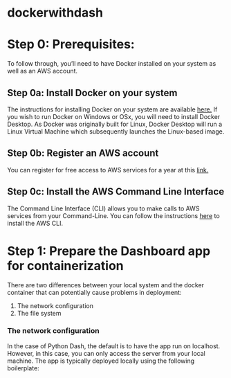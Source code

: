 # dockerwithdash

# Step 0: Prerequisites:
To follow through, you’ll need to have Docker installed on your system as well as an AWS account.

## Step 0a: Install Docker on your system
The instructions for installing Docker on your system are available [here.](https://docs.docker.com/get-docker/) If you wish to run Docker on Windows or OSx, you will need to install Docker Desktop. As Docker was originally built for Linux, Docker Desktop will run a Linux Virtual Machine which subsequently launches the Linux-based image.

## Step 0b: Register an AWS account
You can register for free access to AWS services for a year at this [link.](https://aws.amazon.com/free/?all-free-tier.sort-by=item.additionalFields.SortRank&all-free-tier.sort-order=asc&awsf.Free%20Tier%20Types=*all&awsf.Free%20Tier%20Categories=*all)

## Step 0c: Install the AWS Command Line Interface
The Command Line Interface (CLI) allows you to make calls to AWS services from your Command-Line. You can follow the instructions [here](https://docs.aws.amazon.com/cli/latest/userguide/cli-chap-install.html) to install the AWS CLI.

# Step 1: Prepare the Dashboard app for containerization
There are two differences between your local system and the docker container that can potentially cause problems in deployment:
1. The network configuration
2. The file system

### The network configuration
In the case of Python Dash, the default is to have the app run on localhost. However, in this case, you can only access the server from your local machine. The app is typically deployed locally using the following boilerplate:
